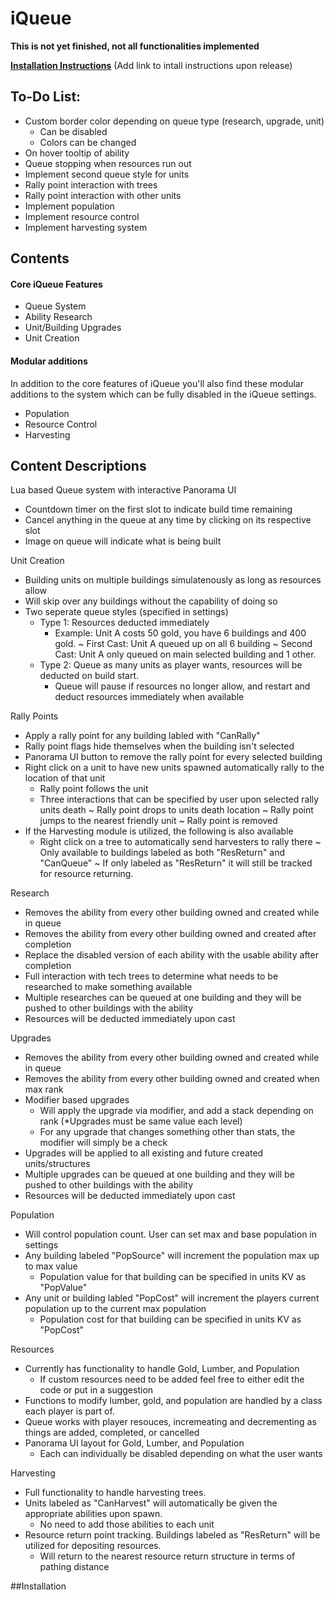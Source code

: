 # iQueue

**This is not yet finished, not all functionalities implemented**

**[Installation Instructions](#Installation)** (Add link to intall instructions upon release)

## To-Do List:
- Custom border color depending on queue type (research, upgrade, unit)
  * Can be disabled
  * Colors can be changed
- On hover tooltip of ability
- Queue stopping when resources run out
- Implement second queue style for units
- Rally point interaction with trees
- Rally point interaction with other units
- Implement population
- Implement resource control
- Implement harvesting system

## Contents

#### Core iQueue Features
- Queue System
- Ability Research
- Unit/Building Upgrades
- Unit Creation

#### Modular additions
In addition to the core features of iQueue you'll also find these modular additions to the system which can be fully disabled in the iQueue settings.
- Population
- Resource Control
- Harvesting


## Content Descriptions
Lua based Queue system with interactive Panorama UI
- Countdown timer on the first slot to indicate build time remaining
- Cancel anything in the queue at any time by clicking on its respective slot
- Image on queue will indicate what is being built

Unit Creation
- Building units on multiple buildings simulatenously as long as resources allow
- Will skip over any buildings without the capability of doing so
- Two seperate queue styles (specified in settings)
  * Type 1: Resources deducted immediately
    - Example: Unit A costs 50 gold, you have 6 buildings and 400 gold.
      ~ First Cast: Unit A queued up on all 6 building
      ~ Second Cast: Unit A only queued on main selected building and 1 other.
  * Type 2: Queue as many units as player wants, resources will be deducted on build start.
    - Queue will pause if resources no longer allow, and restart and deduct resources immediately when available

Rally Points
- Apply a rally point for any building labled with "CanRally"
- Rally point flags hide themselves when the building isn't selected
- Panorama UI button to remove the rally point for every selected building
- Right click on a unit to have new units spawned automatically rally to the location of that unit
  * Rally point follows the unit
  * Three interactions that can be specified by user upon selected rally units death
    ~ Rally point drops to units death location
    ~ Rally point jumps to the nearest friendly unit
    ~ Rally point is removed
- If the Harvesting module is utilized, the following is also available
  * Right click on a tree to automatically send harvesters to rally there
    ~ Only available to buildings labeled as both "ResReturn" and "CanQueue"
    ~ If only labeled as "ResReturn" it will still be tracked for resource returning.

Research
- Removes the ability from every other building owned and created while in queue
- Removes the ability from every other building owned and created after completion
- Replace the disabled version of each ability with the usable ability after completion
- Full interaction with tech trees to determine what needs to be researched to make something available
- Multiple researches can be queued at one building and they will be pushed to other buildings with the ability
- Resources will be deducted immediately upon cast

Upgrades
- Removes the ability from every other building owned and created while in queue
- Removes the ability from every other building owned and created when max rank
- Modifier based upgrades
  * Will apply the upgrade via modifier, and add a stack depending on rank (*Upgrades must be same value each level)
  * For any upgrade that changes something other than stats, the modifier will simply be a check
- Upgrades will be applied to all existing and future created units/structures
- Multiple upgrades can be queued at one building and they will be pushed to other buildings with the ability
- Resources will be deducted immediately upon cast

Population
- Will control population count. User can set max and base population in settings
- Any building labeled "PopSource" will increment the population max up to max value
  * Population value for that building can be specified in units KV as "PopValue"
- Any unit or building labled "PopCost" will increment the players current population up to the current max population
  * Population cost for that building can be specified in units KV as "PopCost"

Resources
- Currently has functionality to handle Gold, Lumber, and Population
  * If custom resources need to be added feel free to either edit the code or put in a suggestion
- Functions to modify lumber, gold, and population are handled by a class each player is part of.
- Queue works with player resouces, incremeating and decrementing as things are added, completed, or cancelled
- Panorama UI layout for Gold, Lumber, and Population
  * Each can individually be disabled depending on what the user wants

Harvesting
- Full functionality to handle harvesting trees. 
- Units labeled as "CanHarvest" will automatically be given the appropriate abilities upon spawn.
  * No need to add those abilities to each unit
- Resource return point tracking. Buildings labeled as "ResReturn" will be utilized for depositing resources.
  * Will return to the nearest resource return structure in terms of pathing distance

##Installation
